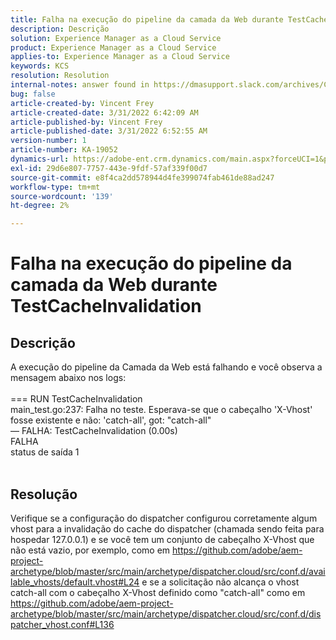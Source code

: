 ```yaml
---
title: Falha na execução do pipeline da camada da Web durante TestCacheInvalidation
description: Descrição
solution: Experience Manager as a Cloud Service
product: Experience Manager as a Cloud Service
applies-to: Experience Manager as a Cloud Service
keywords: KCS
resolution: Resolution
internal-notes: answer found in https://dmasupport.slack.com/archives/C013SBSHPKK/p1645102872540889?thread_ts=1645102277.855389&cid=C013SBSHPKK
bug: false
article-created-by: Vincent Frey
article-created-date: 3/31/2022 6:42:09 AM
article-published-by: Vincent Frey
article-published-date: 3/31/2022 6:52:55 AM
version-number: 1
article-number: KA-19052
dynamics-url: https://adobe-ent.crm.dynamics.com/main.aspx?forceUCI=1&pagetype=entityrecord&etn=knowledgearticle&id=4a8a30af-bdb0-ec11-9840-0022480bde18
exl-id: 29d6e807-7757-443e-9fdf-57af339f00d7
source-git-commit: e8f4ca2dd578944d4fe399074fab461de88ad247
workflow-type: tm+mt
source-wordcount: '139'
ht-degree: 2%

---
```


# Falha na execução do pipeline da camada da Web durante TestCacheInvalidation

## Descrição


A execução do pipeline da Camada da Web está falhando e você observa a mensagem abaixo nos logs:
<br><br>=== RUN TestCacheInvalidation
<br>main_test.go:237: Falha no teste. Esperava-se que o cabeçalho &#39;X-Vhost&#39; fosse existente e não: &#39;catch-all&#39;, got: &quot;catch-all&quot;
<br>— FALHA: TestCacheInvalidation (0.00s)
<br>FALHA
<br>status de saída 1<br><br>



## Resolução


Verifique se a configuração do dispatcher configurou corretamente algum vhost para a invalidação do cache do dispatcher (chamada sendo feita para hospedar 127.0.0.1) e se você tem um conjunto de cabeçalho X-Vhost que não está vazio, por exemplo, como em https://github.com/adobe/aem-project-archetype/blob/master/src/main/archetype/dispatcher.cloud/src/conf.d/available_vhosts/default.vhost#L24 e se a solicitação não alcança o vhost catch-all com o cabeçalho X-Vhost definido como &quot;catch-all&quot; como em https://github.com/adobe/aem-project-archetype/blob/master/src/main/archetype/dispatcher.cloud/src/conf.d/dispatcher_vhost.conf#L136
